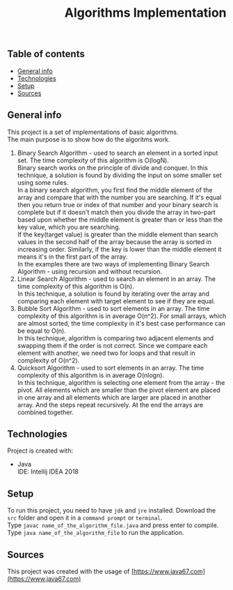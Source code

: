 <h1 align="right">Algorithms Implementation</h1><br>

## Table of contents
* [General info](#general-info)
* [Technologies](#technologies)
* [Setup](#setup)
* [Sources](#sources)

## General info
This project is a set of implementations of basic algorithms.  
The main purpose is to show how do the algoritms work.  
1. Binary Search Algorithm - used to search an element in a sorted input set. The time complexity of this algorithm is O(logN).  
Binary search works on the principle of divide and conquer. In this technique, a solution is found by dividing the input on some smaller set using some rules.  
In a binary search algorithm, you first find the middle element of the array and compare that with the number you are searching. If it's equal then you return true or index of that number and your binary search is complete but if it doesn't match then you divide the array in two-part based upon whether the middle element is greater than or less than the key value, which you are searching.  
If the key(target value) is greater than the middle element than search values in the second half of the array because the array is sorted in increasing order. Similarly, if the key is lower than the middle element it means it's in the first part of the array.  
In the examples there are two ways of implementing Binary Search Algorithm - using recursion and without recursion.  
2. Linear Search Algorithm - used to search an element in an array. The time complexity of this algorithm is O(n).  
In this technique, a solution is found by iterating over the array and comparing each element with target element to see if they are equal.  
3. Bubble Sort Algorithm - used to sort elements in an array. The time complexity of this algorithm is in average O(n^2). For small arrays, which are almost sorted, the time complexity in it's best case performance can be equal to O(n).  
In this technique, algorithm is comparing two adjacent elements and swapping them if the order is not correct. Since we compare each element with another, we need two for loops and that result in complexity of O(n^2).  
4. Quicksort Algorithm - used to sort elements in an array. The time complexity of this algorithm is in average O(nlogn).  
In this technique, algorithm is selecting one element from the array - the pivot. All elements which are smaller than the pivot element are placed in one array and all elements which are larger are placed in another array. And the steps repeat recursively. At the end the arrays are combined together.  


## Technologies
Project is created with:
* Java  
IDE: Intellij IDEA 2018

## Setup
To run this project, you need to have `jdk` and `jre` installed.
Download the `src` folder and open it in a `command prompt` or `terminal`.  
Type `javac name_of_the_algorithm_file.java` and press enter to compile.  
Type `java name_of_the_algorithm_file` to run the application.  

## Sources
This project was created with the usage of [https://www.java67.com](https://www.java67.com)
